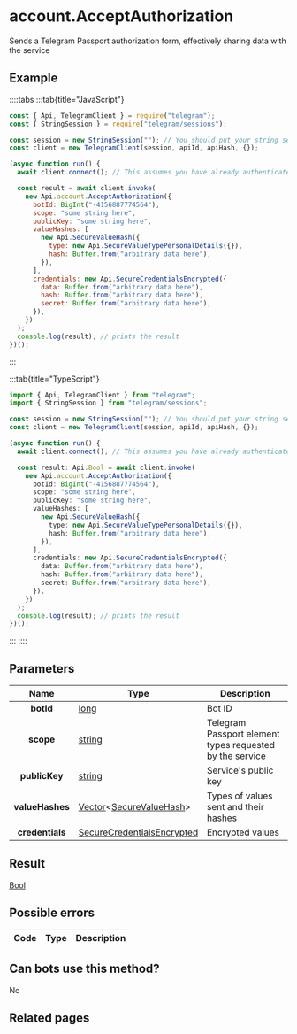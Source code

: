 # account.AcceptAuthorization

Sends a Telegram Passport authorization form, effectively sharing data with the service

## Example

::::tabs
:::tab{title="JavaScript"}

```js
const { Api, TelegramClient } = require("telegram");
const { StringSession } = require("telegram/sessions");

const session = new StringSession(""); // You should put your string session here
const client = new TelegramClient(session, apiId, apiHash, {});

(async function run() {
  await client.connect(); // This assumes you have already authenticated with .start()

  const result = await client.invoke(
    new Api.account.AcceptAuthorization({
      botId: BigInt("-4156887774564"),
      scope: "some string here",
      publicKey: "some string here",
      valueHashes: [
        new Api.SecureValueHash({
          type: new Api.SecureValueTypePersonalDetails({}),
          hash: Buffer.from("arbitrary data here"),
        }),
      ],
      credentials: new Api.SecureCredentialsEncrypted({
        data: Buffer.from("arbitrary data here"),
        hash: Buffer.from("arbitrary data here"),
        secret: Buffer.from("arbitrary data here"),
      }),
    })
  );
  console.log(result); // prints the result
})();
```

:::

:::tab{title="TypeScript"}

```ts
import { Api, TelegramClient } from "telegram";
import { StringSession } from "telegram/sessions";

const session = new StringSession(""); // You should put your string session here
const client = new TelegramClient(session, apiId, apiHash, {});

(async function run() {
  await client.connect(); // This assumes you have already authenticated with .start()

  const result: Api.Bool = await client.invoke(
    new Api.account.AcceptAuthorization({
      botId: BigInt("-4156887774564"),
      scope: "some string here",
      publicKey: "some string here",
      valueHashes: [
        new Api.SecureValueHash({
          type: new Api.SecureValueTypePersonalDetails({}),
          hash: Buffer.from("arbitrary data here"),
        }),
      ],
      credentials: new Api.SecureCredentialsEncrypted({
        data: Buffer.from("arbitrary data here"),
        hash: Buffer.from("arbitrary data here"),
        secret: Buffer.from("arbitrary data here"),
      }),
    })
  );
  console.log(result); // prints the result
})();
```

:::
::::

## Parameters

|      Name       | Type                                                                                                                   | Description                                              |
| :-------------: | ---------------------------------------------------------------------------------------------------------------------- | -------------------------------------------------------- |
|    **botId**    | [long](https://core.telegram.org/type/long)                                                                            | Bot ID                                                   |
|    **scope**    | [string](https://core.telegram.org/type/string)                                                                        | Telegram Passport element types requested by the service |
|  **publicKey**  | [string](https://core.telegram.org/type/string)                                                                        | Service's public key                                     |
| **valueHashes** | [Vector](https://core.telegram.org/type/Vector%20t)<[SecureValueHash](https://core.telegram.org/type/SecureValueHash)> | Types of values sent and their hashes                    |
| **credentials** | [SecureCredentialsEncrypted](https://core.telegram.org/type/SecureCredentialsEncrypted)                                | Encrypted values                                         |

## Result

[Bool](https://core.telegram.org/type/Bool)

## Possible errors

| Code | Type | Description |
| :--: | ---- | ----------- |

## Can bots use this method?

No

## Related pages
